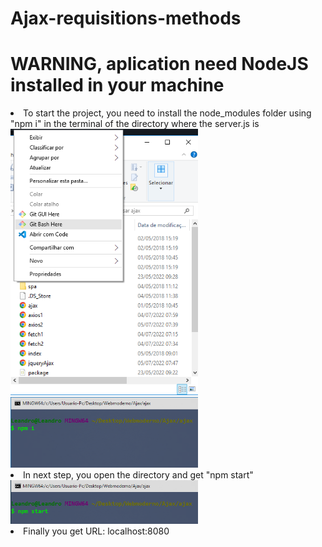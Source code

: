 # Ajax-requisitions-methods


<h1>WARNING, aplication need NodeJS installed in your machine</h1>

<li> To start the project, you need to install the node_modules folder using "npm i" in the terminal of the directory where the server.js is </li>

<img src="https://raw.githubusercontent.com/leanluizz/Ajax-requisitions-methods/principal/temp.png" width="300vw" alt="gitBash"/>

<img src="https://raw.githubusercontent.com/leanluizz/Ajax-requisitions-methods/principal/temp2.png" width="300vw" alt="npm-i"/>

<li> In next step, you open the directory and get "npm start" </li>

<img src="https://raw.githubusercontent.com/leanluizz/Ajax-requisitions-methods/principal/temp%203.png" width="300vw" alt="npm start"/>

<li> Finally you get URL: localhost:8080</li>
